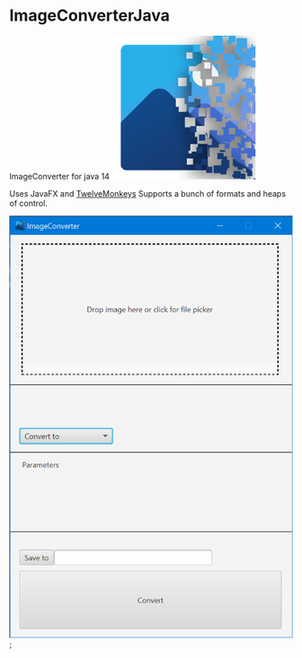 # ImageConverterJava
ImageConverter for java 14
![logo](readmeimages/icon.png)

Uses JavaFX and [TwelveMonkeys](https://github.com/haraldk/TwelveMonkeys)
Supports a bunch of formats and heaps of control.

![app image](readmeimages/app.png);